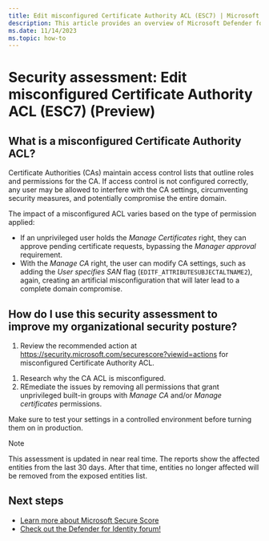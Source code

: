 ```yaml
---
title: Edit misconfigured Certificate Authority ACL (ESC7) | Microsoft Defender for Identity
description: This article provides an overview of Microsoft Defender for Identity's misconfigured certificate authority ACL security posture assessment report.
ms.date: 11/14/2023
ms.topic: how-to
---
```


# Security assessment: Edit misconfigured Certificate Authority ACL (ESC7)  (Preview)

## What is a misconfigured Certificate Authority ACL?

Certificate Authorities (CAs) maintain access control lists that outline roles and permissions for the CA. If access control is not configured correctly, any user may be allowed to interfere with the CA settings, circumventing security measures, and potentially compromise the entire domain.

The impact of a misconfigured ACL varies based on the type of permission applied:

- If an unprivileged user holds the *Manage Certificates* right, they can approve pending certificate requests, bypassing the *Manager approval* requirement. 
- With the *Manage CA* right, the user can modify CA settings, such as adding the *User specifies SAN* flag (`EDITF_ATTRIBUTESUBJECTALTNAME2`), again, creating an artificial misconfiguration that will later lead to a complete domain compromise.


## How do I use this security assessment to improve my organizational security posture?

1. Review the recommended action at <https://security.microsoft.com/securescore?viewid=actions> for misconfigured Certificate Authority ACL.

<!--IMAGE TBD-->

1. Research why the CA ACL is misconfigured.
1. REmediate the issues by removing all permissions that grant unprivileged built-in groups with *Manage CA* and/or *Manage certificates* permissions.

Make sure to test your settings in a controlled environment before turning them on in production.

> [!NOTE]
> This assessment is updated in near real time.
> The reports show the affected entities from the last 30 days. After that time, entities no longer affected will be removed from the exposed entities list.

## Next steps

- [Learn more about Microsoft Secure Score](/microsoft-365/security/defender/microsoft-secure-score)
- [Check out the Defender for Identity forum!](<https://aka.ms/MDIcommunity>)
